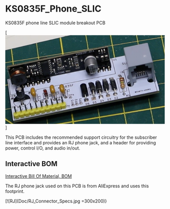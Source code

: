 # KS0835F_Phone_SLIC

KS0835F phone line SLIC module breakout PCB

[![PCB](Doc/Assembled_PCB.png)]

This PCB includes the recommended support circuitry for the subscriber line interface and provides an RJ phone jack, and a header for providing power, control I/O, and audio in/out.

## Interactive BOM

[Interactive Bill Of Material, BOM](https://matsk.github.io/KS0835F_Phone_SLIC/ibom.html)

The RJ phone jack used on this PCB is from AliExpress and uses this footprint.

[![RJ](Doc/RJ_Connector_Specs.jpg =300x200)}
